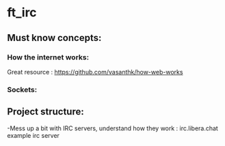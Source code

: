 # ft_irc

## Must know concepts:
### How the internet works:
Great resource : https://github.com/vasanthk/how-web-works

### Sockets:

## Project structure:
-Mess up a bit with IRC servers, understand how they work : irc.libera.chat example irc server


